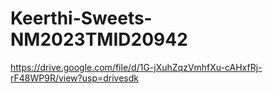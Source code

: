 # Keerthi-Sweets-NM2023TMID20942
https://drive.google.com/file/d/1G-jXuhZqzVmhfXu-cAHxfRj-rF48WP9R/view?usp=drivesdk
